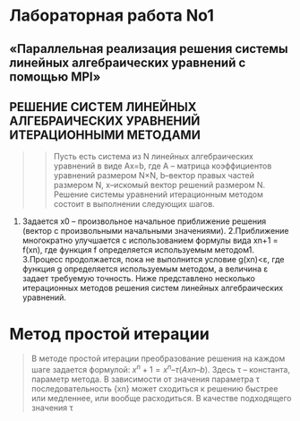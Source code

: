 # Лабораторная работа No1
## «Параллельная реализация решения системы линейных алгебраических уравнений с помощью MPI»
## РЕШЕНИЕ СИСТЕМ ЛИНЕЙНЫХ АЛГЕБРАИЧЕСКИХ УРАВНЕНИЙ ИТЕРАЦИОННЫМИ МЕТОДАМИ


  >> Пусть есть система из N линейных алгебраических уравнений в виде Ax=b, где А – матрица коэффициентов уравнений размером N×N, b–вектор правых частей размером N, x–искомый вектор решений размером N. Решение системы уравнений итерационным методом состоит в выполнении следующих шагов.
1. Задается x0 – произвольное начальное приближение решения (вектор с произвольными начальными значениями).
2.Приближение многократно улучшается с использованием формулы вида xn+1 = f(xn), где функция f определяется используемым методом1.
3.Процесс продолжается, пока не выполнится условие g(xn)<ε, где функция g определяется используемым методом, а величина ε задает требуемую точность.
Ниже представлено несколько итерационных методов решения систем линейных алгебраических уравнений.

 # Метод простой итерации
 > В методе простой итерации преобразование решения на каждом шаге задается формулой:
$x^n+1 = x^n – τ(Axn – b)$.
Здесь τ – константа, параметр метода. В зависимости от значения параметра τ последовательность {xn} может сходиться к решению быстрее или медленнее, или вообще расходиться. В качестве подходящего значения τ

